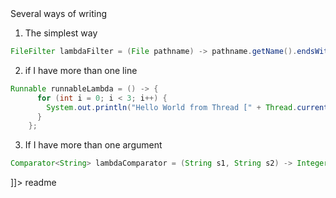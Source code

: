<snippet>
  <content><![CDATA[
# ${1:Whats_New_In_Java8}
you find in this project a several examples of the new features in Java 8 
## Lambda Expression
###What is a Lambda Expression For? 
1. First Answer : To make instances of anonymos classes easier to write and then easier to read.

### Several ways of writing
1. The simplest way
```java
FileFilter lambdaFilter = (File pathname) -> pathname.getName().endsWith(".java");
```
2. if I have more than one line
```java
Runnable runnableLambda = () -> {
      for (int i = 0; i < 3; i++) {
        System.out.println("Hello World from Thread [" + Thread.currentThread().getName() + "]");
      }
    };
```
3. If I have more than one argument
```java
Comparator<String> lambdaComparator = (String s1, String s2) -> Integer.compare(s1.length(), s2.length());
```
]]></content>
  <tabTrigger>readme</tabTrigger>
</snippet>
